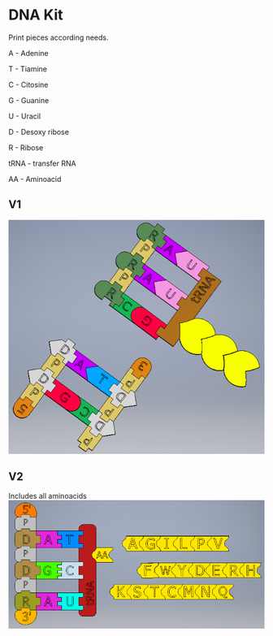 # DNA Kit

Print pieces according needs.

A - Adenine

T - Tiamine

C - Citosine 

G - Guanine

U - Uracil 


D - Desoxy ribose 

R - Ribose 


tRNA - transfer RNA 

AA - Aminoacid 


## V1
![DNA](https://github.com/Curedbio/3D-Printer/blob/master/DNA/DNA%20kit.png)

## V2
Includes all aminoacids
![DNA](https://github.com/Curedbio/3D-Printer/blob/master/DNA/ADN_AA_V2.png)
